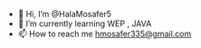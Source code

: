- 👋 Hi, I’m @HalaMosafer5
- 🌱 I’m currently learning WEP , JAVA
- 📫 How to reach me hmosafer335@gmail.com


<!---
HalaMosafer5/HalaMosafer5 is a ✨ special ✨ repository because its `README.md` (this file) appears on your GitHub profile.
You can click the Preview link to take a look at your changes.
--->
